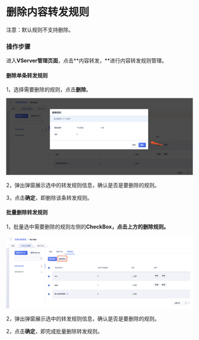 # 删除内容转发规则

注意：默认规则不支持删除。

### 操作步骤

进入**VServer管理页面**，点击**内容转发，**进行内容转发规则管理。

#### 删除单条转发规则

1，选择需要删除的规则，点击**删除**。

![](../../../.gitbook/assets/image%20%285%29.png)

2，弹出弹窗展示选中的转发规则信息，确认是否是要删除的规则。

3，点击**确定**，即删除该条转发规则。

#### 批量删除转发规则

1，批量选中需要删除的规则左侧的**CheckBox，**点击上方的**删除规则。**

![](../../../.gitbook/assets/image%20%2818%29.png)

2，弹出弹窗展示选中的转发规则信息，确认是否是要删除的规则。

2，点击**确定**，即完成批量删除转发规则。

